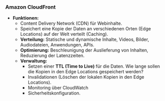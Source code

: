 ### Amazon CloudFront

- **Funktionen:**
  - Content Delivery Network (CDN) für Webinhalte.
  - Speichert eine Kopie der Daten an verschiedenen Orten (Edge Locations) auf der Welt verteilt (Caching).
  - **Verteilung:** Statische und dynamische Inhalte, Videos, Bilder, Audiodateien, Anwendungen, APIs.
  - **Optimierung:** Beschleunigung der Auslieferung von Inhalten, Reduzierung der Latenzzeiten.
  - **Verwaltung:**
    - Setzen einer **TTL (Time to Live)** für die Daten. Wie lange sollen die Kopien in den Edge Locations gespeichert werden?
    - Invalidationen (Löschen der lokalen Kopien in den Edge Locations).
    - Monitoring über CloudWatch
    - Sicherheitskonfiguration.
